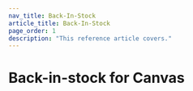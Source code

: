 ```yaml
---
nav_title: Back-In-Stock
article_title: Back-In-Stock
page_order: 1
description: "This reference article covers."
---
```


# Back-in-stock for Canvas

